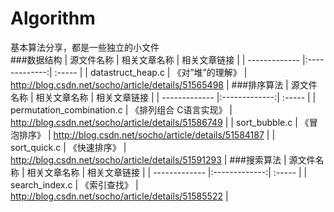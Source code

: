 # Algorithm
基本算法分享，都是一些独立的小文件</br>
###数据结构
| 源文件名称 | 相关文章名称 | 相关文章链接 |
| ------------- |:-------------:| :----- |
| datastruct_heap.c | 《对”堆”的理解》 | http://blog.csdn.net/socho/article/details/51565498 |
###排序算法
| 源文件名称 | 相关文章名称 | 相关文章链接 |
| ------------- |:-------------:| :----- |
| permutation_combination.c | 《排列组合 C语言实现》 | http://blog.csdn.net/socho/article/details/51586749 |
| sort_bubble.c | 《冒泡排序》 | http://blog.csdn.net/socho/article/details/51584187 |
| sort_quick.c | 《快速排序》 | http://blog.csdn.net/socho/article/details/51591293 |
###搜索算法
| 源文件名称 | 相关文章名称 | 相关文章链接 |
| ------------- |:-------------:| :----- |
| search_index.c | 《索引查找》 | http://blog.csdn.net/socho/article/details/51585522 |

